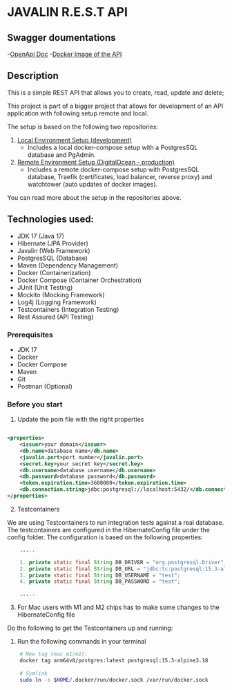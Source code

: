 # JAVALIN R.E.S.T API

## Swagger doumentations
 -[OpenApi Doc](https://app.swaggerhub.com/apis/tysker/javalinrestapi/1.0.0)
 -[Docker Image of the API]()

## Description

This is a simple REST API that allows you to create, read, update and delete;

This project is part of a bigger project that allows for development of an API application with following setup remote and local.

The setup is based on the following two repositories:
1. [Local Environment Setup (development)](https://github.com/tysker/3sem-traefik-setup-local)
    - Includes a local docker-compose setup with a PostgresSQL database and PgAdmin.
2. [Remote Environment Setup (DigitalOcean - production)](https://github.com/tysker/3sem-traefik-setup-remote)
    - Includes a remote docker-compose setup with PostgresSQL database, Traefik (certificates, load balancer, reverse proxy) and watchtower (auto updates of docker images).

You can read more about the setup in the repositories above.

## Technologies used:

- JDK 17 (Java 17)
- Hibernate (JPA Provider)
- Javalin (Web Framework)
- PostgresSQL (Database)
- Maven (Dependency Management)
- Docker (Containerization)
- Docker Compose (Container Orchestration)
- JUnit (Unit Testing)
- Mockito (Mocking Framework)
- Log4j (Logging Framework)
- Testcontainers (Integration Testing)
- Rest Assured (API Testing)

### Prerequisites

- JDK 17
- Docker
- Docker Compose
- Maven
- Git
- Postman (Optional)

### Before you start


1. Update the pom file with the right properties

```xml

<properties>
    <issuer>your domain</issuer>
    <db.name>database name</db.name>
    <javalin.port>port number</javalin.port>
    <secret.key>your secret key</secret.key>
    <db.username>database username</db.username>
    <db.password>database password</db.password>
    <token.expiration.time>3600000</token.expiration.time>
    <db.connection.string>jdbc:postgresql://localhost:5432/</db.connection.string>
</properties>
```

2. Testcontainers

We are using Testcontainers to run integration tests against a real database. The testcontainers are configured in
the HibernateConfig file under the config folder. The configuration is based on the following properties:

```java
    .....

    1. private static final String DB_DRIVER = "org.postgresql.Driver";
    2. private static final String DB_URL = "jdbc:tc:postgresql:15.3-alpine3.18:///test_db";
    3. private static final String DB_USERNAME = "test";
    4. private static final String DB_PASSWORD = "test";

    .....

```

3. For Mac users with M1 and M2 chips has to make some changes to the HibernateConfig file

Do the following to get the Testcontainers up and running:

1. Run the following commands in your terminal

```bash 
    # New tag (mac m1/m2): 
    docker tag arm64v8/postgres:latest postgresql:15.3-alpine3.18
    
    # Symlink
    sudo ln -s $HOME/.docker/run/docker.sock /var/run/docker.sock
```
